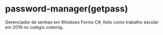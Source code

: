 # password-manager(getpass)
Gerenciador de senhas em Windows Forms C#, feito como trabalho escolar em 2019 no colégio cotemig.
